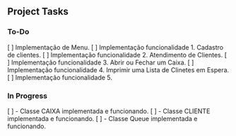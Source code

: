 ## Project Tasks

### To-Do
[ ] Implementação de Menu.
[ ] Implementação funcionalidade 1.
    Cadastro de clientes.
[ ] Implementação funcionalidade 2.
    Atendimento de Clientes.
[ ] Implementação funcionalidade 3.
    Abrir ou Fechar um Caixa.
[ ] Implementação funcionalidade 4.
    Imprimir uma Lista de Clinetes em Espera.
[ ] Implementação funcionalidade 5.
    

### In Progress
[ ] - Classe CAIXA implementada e funcionando.
[ ] - Classe CLIENTE implementada e funcionando.
[ ] - Classe Queue implementada e funcionando.

